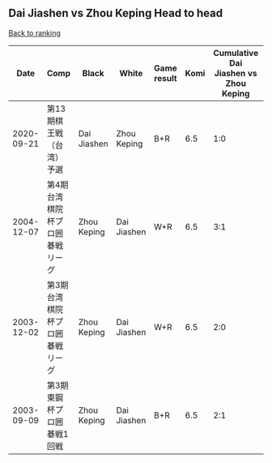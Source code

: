 ## Dai Jiashen vs Zhou Keping Head to head

[Back to ranking](../../index.md)




| **Date** | **Comp** | **Black** | **White** | **Game result** | **Komi** | **Cumulative Dai Jiashen vs Zhou Keping** | **Dai Jiashen streak** | **Zhou Keping streak** | 
| --- | --- | --- | --- | --- | --- | --- | --- | --- |
| 2020-09-21 | 第13期棋王戦（台湾）予選 | Dai Jiashen | Zhou Keping | B+R | 6.5 | 1:0 | 1 | 0 | 
| 2004-12-07 | 第4期台湾棋院杯プロ囲碁戦リーグ | Zhou Keping | Dai Jiashen | W+R | 6.5 | 3:1 | 1 | 0 | 
| 2003-12-02 | 第3期台湾棋院杯プロ囲碁戦リーグ | Zhou Keping | Dai Jiashen | W+R | 6.5 | 2:0 | 2 | 0 | 
| 2003-09-09 | 第3期東鋼杯プロ囲碁戦1回戦 | Zhou Keping | Dai Jiashen | B+R | 6.5 | 2:1 | 0 | 1 |





